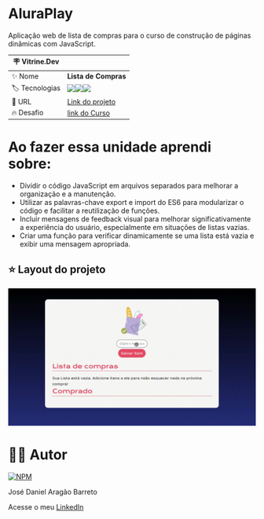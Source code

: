 # AluraPlay

Aplicação web de lista de compras para o curso de construção de páginas dinâmicas com JavaScript.

| :placard: Vitrine.Dev |     |
| -------------  | --- |
| :sparkles: Nome        | **Lista de Compras**
| :label: Tecnologias | <img src="https://img.shields.io/badge/HTML5-E34F26?style=for-the-badge&logo=html5&logoColor=white"><img src="https://img.shields.io/badge/CSS3-1572B6?style=for-the-badge&logo=css3&logoColor=white"><img src="https://img.shields.io/badge/JavaScript-F7DF1E?style=for-the-badge&logo=javascript&logoColor=black">
| :rocket: URL         | [Link do projeto]()
| :fire: Desafio     | [link do Curso](https://cursos.alura.com.br/course/javascript-construindo-paginas-dinamicas)

# Ao fazer essa unidade aprendi sobre: 

- Dividir o código JavaScript em arquivos separados para melhorar a organização e a manutenção.
- Utilizar as palavras-chave export e import do ES6 para modularizar o código e facilitar a reutilização de funções.
- Incluir mensagens de feedback visual para melhorar significativamente a experiência do usuário, especialmente em situações de listas vazias.
- Criar uma função para verificar dinamicamente se uma lista está vazia e exibir uma mensagem apropriada.

## ⭐ Layout do projeto
![Layout](https://github.com/DanielBarret0/javascript-construindo-paginas-dinamicas-lista-de-compras/blob/unidade-4/prints-gif/unidade-4.gif)

# 🙋‍♂️ Autor

[![NPM](https://img.shields.io/npm/l/react)](https://github.com/DanielBarret0/codeChella/blob/main/LICENSE.md)

José Daniel Aragão Barreto

Acesse o meu [LinkedIn](https://www.linkedin.com/in/daniel-barreto-1b763216a/)
